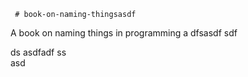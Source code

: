      # book-on-naming-thingsasdf  
A book on naming things in programming
a 
dfsasdf  sdf 

 ds 
asdfadf 
ss   
asd
                                    
